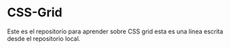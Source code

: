# CSS-Grid
Este es el repositorio para aprender sobre CSS grid esta es una linea escrita desde el repositorio local.
